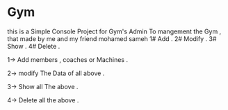 # Gym
this is a Simple Console Project for Gym's Admin To mangement the Gym ,
that made by me and my friend mohamed sameh
1# Add .
2# Modify .
3# Show .
4# Delete .

1-> Add members , coaches or Machines .

2-> modify The Data of all above .

3-> Show all The above .

4-> Delete all the above .
